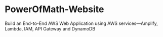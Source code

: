 # PowerOfMath-Website
Build an End-to-End AWS Web Application using AWS services—Amplify, Lambda, IAM, API Gateway and DynamoDB
